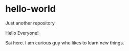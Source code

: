 # hello-world
Just another repository

Hello Everyone!

Sai here. I am curious guy who likes to learn new things. 
